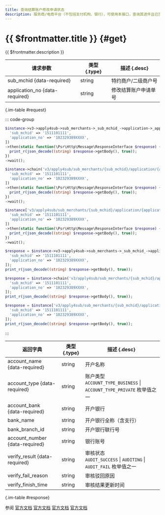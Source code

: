 ```yaml
---
title: 查询结算账户修改申请状态
description: 服务商/电商平台（不包括支付机构、银行），可使用本接口，查询其进件且已签约特约商户/二级商户的结算账户的修改申请单信息和审核结果。
---
```


# {{ $frontmatter.title }} {#get}

{{ $frontmatter.description }}

| 请求参数 | 类型 {.type} | 描述 {.desc}
| --- | --- | ---
| sub_mchid {data-required} | string | 特约商户/二级商户号
| application_no {data-required} | string | 修改结算账户申请单号

{.im-table #request}

::: code-group

```php [异步纯链式]
$instance->v3->apply4sub->sub_merchants->_sub_mchid_->application->_application_no_->getAsync([
  'sub_mchid' => '1511101111',
  'application_no' => '102329389XXXX',
])
->then(static function(\Psr\Http\Message\ResponseInterface $response) {
  print_r(json_decode((string) $response->getBody(), true));
})
->wait();
```

```php [异步声明式]
$instance->chain('v3/apply4sub/sub_merchants/{sub_mchid}/application/{application_no}')->getAsync([
  'sub_mchid' => '1511101111',
  'application_no' => '102329389XXXX',
])
->then(static function(\Psr\Http\Message\ResponseInterface $response) {
  print_r(json_decode((string) $response->getBody(), true));
})
->wait();
```

```php [异步属性式]
$instance['v3/apply4sub/sub_merchants/{sub_mchid}/application/{application_no}']->getAsync([
  'sub_mchid' => '1511101111',
  'application_no' => '102329389XXXX',
])
->then(static function(\Psr\Http\Message\ResponseInterface $response) {
  print_r(json_decode((string) $response->getBody(), true));
})
->wait();
```

```php [同步纯链式]
$response = $instance->v3->apply4sub->sub_merchants->_sub_mchid_->application->_application_no_->get([
  'sub_mchid' => '1511101111',
  'application_no' => '102329389XXXX',
]);
print_r(json_decode((string) $response->getBody(), true));
```

```php [同步声明式]
$response = $instance->chain('v3/apply4sub/sub_merchants/{sub_mchid}/application/{application_no}')->get([
  'sub_mchid' => '1511101111',
  'application_no' => '102329389XXXX',
]);
print_r(json_decode((string) $response->getBody(), true));
```

```php [同步属性式]
$response = $instance['v3/apply4sub/sub_merchants/{sub_mchid}/application/{application_no}']->get([
  'sub_mchid' => '1511101111',
  'application_no' => '102329389XXXX',
]);
print_r(json_decode((string) $response->getBody(), true));
```

:::

| 返回字典 | 类型 {.type} | 描述 {.desc}
| --- | --- | ---
| account_name {data-required} | string | 开户名称
| account_type {data-required} | string | 账户类型<br/>`ACCOUNT_TYPE_BUSINESS` \| `ACCOUNT_TYPE_PRIVATE` 枚举值之一
| account_bank {data-required} | string | 开户银行
| bank_name | string | 开户银行全称（含支行）
| bank_branch_id | string | 开户银行联行号
| account_number {data-required} | string | 银行账号
| verify_result {data-required} | string | 审核状态<br/>`AUDIT_SUCCESS` \| `AUDITING` \| `AUDIT_FAIL` 枚举值之一
| verify_fail_reason | string | 审核驳回原因
| verify_finish_time | string | 审核结果更新时间

{.im-table #response}

参阅 [官方文档](https://pay.weixin.qq.com/doc/v3/partner/4012761169) [官方文档](https://pay.weixin.qq.com/doc/v3/partner/4012761120) [官方文档](https://pay.weixin.qq.com/doc/v3/partner/4012721475) [官方文档](https://pay.weixin.qq.com/doc/v3/partner/4012760660)
